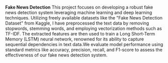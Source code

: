 **Fake News Detection**
This project focuses on developing a robust fake news detection system leveraging machine learning and deep learning techniques. Utilizing freely available datasets like the "Fake News Detection Dataset" from Kaggle, I have preprocessed the text data by removing stopwords, stemming words, and employing vectorization methods such as TF-IDF. 
The extracted features are then used to train a Long Short-Term Memory (LSTM) neural network, renowned for its ability to capture sequential dependencies in text data.We evaluate model performance using standard metrics like accuracy, precision, recall, and F1-score to assess the effectiveness of our fake news detection system. 
